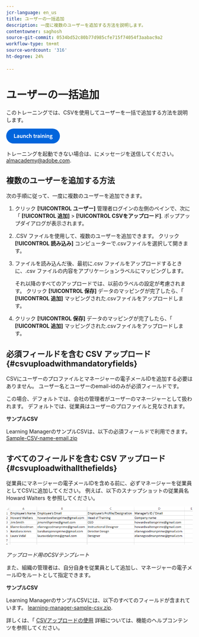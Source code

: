 ```yaml
---
jcr-language: en_us
title: ユーザーの一括追加
description: 一度に複数のユーザーを追加する方法を説明します。
contentowner: saghosh
source-git-commit: 0534bd52c80b77d985cfe715f74054f3aabac9a2
workflow-type: tm+mt
source-wordcount: '316'
ht-degree: 24%

---
```




# ユーザーの一括追加

このトレーニングでは、CSVを使用してユーザーを一括で追加する方法を説明します。

[![ボタン](feature-summary/assets/launch-training-button.png)](https://learningmanager.adobe.com/app/learner?accountId=98632&amp;sdid=51TC8QS1&amp;mv=display&amp;mv2=display#/course/7555555)

トレーニングを起動できない場合は、にメッセージを送信してください。 <almacademy@adobe.com>.

## 複数のユーザーを追加する方法

次の手順に従って、一度に複数のユーザーを追加できます。

1. クリック **[!UICONTROL ユーザー]** 管理者ログインの左側のペインで、次に「 **[!UICONTROL 追加]** > **[!UICONTROL CSVをアップロード]**. ポップアップダイアログが表示されます。

1. .CSV ファイルを使用して、複数のユーザーを追加できます。 クリック **[!UICONTROL 読み込み]** コンピューターで.csvファイルを選択して開きます。

1. ファイルを読み込んだ後、最初に.csv ファイルをアップロードするときに、.csv ファイルの内容をアプリケーションラベルにマッピングします。

   それ以降のすべてのアップロードでは、以前のラベルの設定が考慮されます。 クリック **[!UICONTROL 保存]** データのマッピングが完了したら、「 **[!UICONTROL 追加]** マッピングされた.csvファイルをアップロードします。

1. クリック **[!UICONTROL 保存]** データのマッピングが完了したら、「 **[!UICONTROL 追加]** マッピングされた.csvファイルをアップロードします。

## 必須フィールドを含む CSV アップロード {#csvuploadwithmandatoryfields}

CSVにユーザーのプロファイルとマネージャーの電子メールIDを追加する必要はありません。 ユーザー名とユーザーのemail-idのみが必須フィールドです。

この場合、デフォルトでは、会社の管理者がユーザーのマネージャーとして扱われます。 デフォルトでは、従業員はユーザーのプロファイルと見なされます。

**サンプルCSV**

Learning ManagerのサンプルCSVは、以下の必須フィールドで利用できます。
[Sample-CSV-name-email.zip](assets/sample-csv-name-email.zip)

## すべてのフィールドを含む CSV アップロード {#csvuploadwithallthefields}

従業員にマネージャーの電子メールIDを含める前に、必ずマネージャーを従業員としてCSVに追加してください。 例えば、以下のスナップショットの従業員名 Howard Walters を参照してください。

![](assets/csv-example.png)

*アップロード用のCSVテンプレート*

また、組織の管理者は、自分自身を従業員として追加し、マネージャーの電子メールIDをルートとして指定できます。

**サンプルCSV**

Learning ManagerのサンプルCSVには、以下のすべてのフィールドが含まれています。
[learning-manager-sample-csv.zip](assets/learning-manager-sample-csv.zip).

詳しくは、「  [CSVアップロードの使用](/help/migrated/administrators/feature-summary/add-users-user-groups.md) 詳細については、機能のヘルプコンテンツを参照してください。
